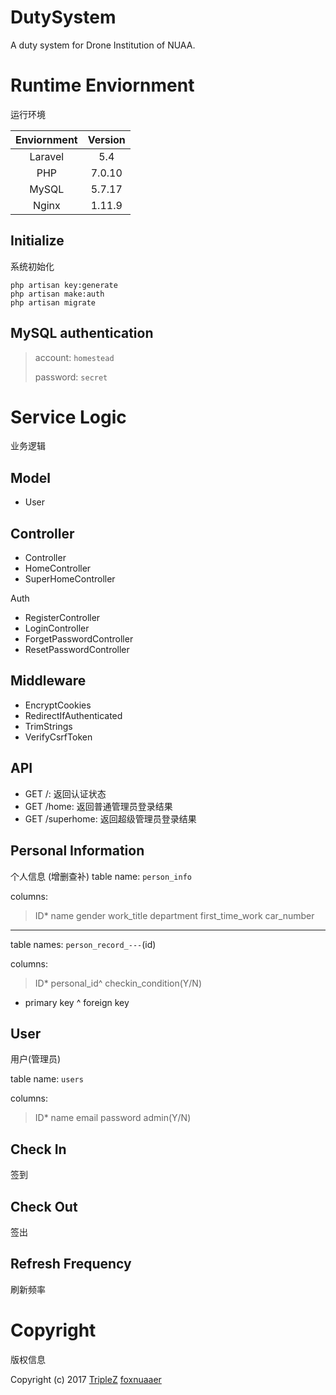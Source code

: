 # DutySystem

A duty system for Drone Institution of NUAA.


# Runtime Enviornment

运行环境

|Enviornment	|Version	|
|:-----------:	|:-------:	|
|Laravel		|5.4		|
|PHP			|7.0.10		|
|MySQL			|5.7.17		|
|Nginx			|1.11.9		|

## Initialize

系统初始化

```
php artisan key:generate
php artisan make:auth
php artisan migrate
```

## MySQL authentication

> account: `homestead`
> 
> password: `secret`

# Service Logic

业务逻辑

## Model

- User

## Controller

- Controller
- HomeController
- SuperHomeController

Auth
- RegisterController
- LoginController
- ForgetPasswordController
- ResetPasswordController

## Middleware

- EncryptCookies
- RedirectIfAuthenticated
- TrimStrings
- VerifyCsrfToken

## API

- GET /: 返回认证状态
- GET /home: 返回普通管理员登录结果
- GET /superhome: 返回超级管理员登录结果

## Personal Information

个人信息 (增删查补)
table name: `person_info`

columns:
> ID* name gender work_title department first_time_work car_number

--------

table names: `person_record_---`(id)

columns:
> ID* personal_id^ checkin_condition(Y/N)

* primary key
^ foreign key

## User

用户(管理员)

table name: `users`

columns:
> ID* name email password admin(Y/N)

## Check In

签到

## Check Out

签出

## Refresh Frequency

刷新频率

# Copyright

版权信息

Copyright (c) 2017 [TripleZ](https://triplez.cn) [foxnuaaer](http://403forbidden.website)
